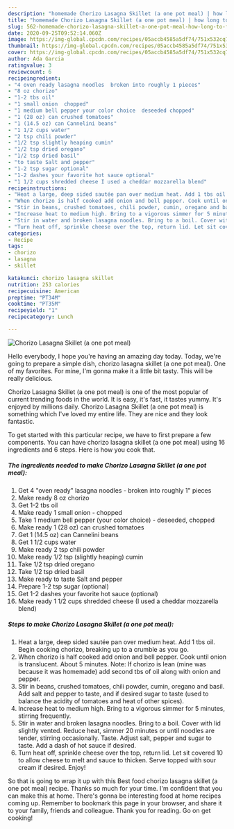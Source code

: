 ```yaml
---
description: "homemade Chorizo Lasagna Skillet (a one pot meal) | how long to fry Chorizo Lasagna Skillet (a one pot meal)"
title: "homemade Chorizo Lasagna Skillet (a one pot meal) | how long to fry Chorizo Lasagna Skillet (a one pot meal)"
slug: 562-homemade-chorizo-lasagna-skillet-a-one-pot-meal-how-long-to-fry-chorizo-lasagna-skillet-a-one-pot-meal
date: 2020-09-25T09:52:14.060Z
image: https://img-global.cpcdn.com/recipes/05accb4585a5df74/751x532cq70/chorizo-lasagna-skillet-a-one-pot-meal-recipe-main-photo.jpg
thumbnail: https://img-global.cpcdn.com/recipes/05accb4585a5df74/751x532cq70/chorizo-lasagna-skillet-a-one-pot-meal-recipe-main-photo.jpg
cover: https://img-global.cpcdn.com/recipes/05accb4585a5df74/751x532cq70/chorizo-lasagna-skillet-a-one-pot-meal-recipe-main-photo.jpg
author: Ada Garcia
ratingvalue: 3
reviewcount: 6
recipeingredient:
- "4 oven ready lasagna noodles  broken into roughly 1 pieces"
- "8 oz chorizo"
- "1-2 tbs oil"
- "1 small onion  chopped"
- "1 medium bell pepper your color choice  deseeded chopped"
- "1 (28 oz) can crushed tomatoes"
- "1 (14.5 oz) can Cannelini beans"
- "1 1/2 cups water"
- "2 tsp chili powder"
- "1/2 tsp slightly heaping cumin"
- "1/2 tsp dried oregano"
- "1/2 tsp dried basil"
- "to taste Salt and pepper"
- "1-2 tsp sugar optional"
- "1-2 dashes your favorite hot sauce optional"
- "1 1/2 cups shredded cheese I used a cheddar mozzarella blend"
recipeinstructions:
- "Heat a large, deep sided sautée pan over medium heat. Add 1 tbs oil. Begin cooking chorizo, breaking up to a crumble as you go."
- "When chorizo is half cooked add onion and bell pepper. Cook until onion is translucent. About 5 minutes. Note: If chorizo is lean (mine was because it was homemade) add second tbs of oil along with onion and pepper."
- "Stir in beans, crushed tomatoes, chili powder, cumin, oregano and basil. Add salt and pepper to taste, and if desired sugar to taste (used to balance the acidity of tomatoes and heat of other spices)."
- "Increase heat to medium high. Bring to a vigorous simmer for 5 minutes, stirring frequently."
- "Stir in water and broken lasagna noodles. Bring to a boil. Cover with lid slightly vented. Reduce heat, simmer 20 minutes or until noodles are tender, stirring occasionally. Taste. Adjust salt, pepper and sugar to taste. Add a dash of hot sauce if desired."
- "Turn heat off, sprinkle cheese over the top, return lid. Let sit covered 10 to allow cheese to melt and sauce to thicken. Serve topped with sour cream if desired. Enjoy!"
categories:
- Recipe
tags:
- chorizo
- lasagna
- skillet

katakunci: chorizo lasagna skillet 
nutrition: 253 calories
recipecuisine: American
preptime: "PT34M"
cooktime: "PT35M"
recipeyield: "1"
recipecategory: Lunch

---
```



![Chorizo Lasagna Skillet (a one pot meal)](https://img-global.cpcdn.com/recipes/05accb4585a5df74/751x532cq70/chorizo-lasagna-skillet-a-one-pot-meal-recipe-main-photo.jpg)

Hello everybody, I hope you're having an amazing day today. Today, we're going to prepare a simple dish, chorizo lasagna skillet (a one pot meal). One of my favorites. For mine, I'm gonna make it a little bit tasty. This will be really delicious.



Chorizo Lasagna Skillet (a one pot meal) is one of the most popular of current trending foods in the world. It is easy, it's fast, it tastes yummy. It's enjoyed by millions daily. Chorizo Lasagna Skillet (a one pot meal) is something which I've loved my entire life. They are nice and they look fantastic.


To get started with this particular recipe, we have to first prepare a few components. You can have chorizo lasagna skillet (a one pot meal) using 16 ingredients and 6 steps. Here is how you cook that.

<!--inarticleads1-->

##### The ingredients needed to make Chorizo Lasagna Skillet (a one pot meal):

1. Get 4 &#34;oven ready&#34; lasagna noodles - broken into roughly 1&#34; pieces
1. Make ready 8 oz chorizo
1. Get 1-2 tbs oil
1. Make ready 1 small onion - chopped
1. Take 1 medium bell pepper (your color choice) - deseeded, chopped
1. Make ready 1 (28 oz) can crushed tomatoes
1. Get 1 (14.5 oz) can Cannelini beans
1. Get 1 1/2 cups water
1. Make ready 2 tsp chili powder
1. Make ready 1/2 tsp (slightly heaping) cumin
1. Take 1/2 tsp dried oregano
1. Take 1/2 tsp dried basil
1. Make ready to taste Salt and pepper
1. Prepare 1-2 tsp sugar (optional)
1. Get 1-2 dashes your favorite hot sauce (optional)
1. Make ready 1 1/2 cups shredded cheese (I used a cheddar mozzarella blend)




<!--inarticleads2-->

##### Steps to make Chorizo Lasagna Skillet (a one pot meal):

1. Heat a large, deep sided sautée pan over medium heat. Add 1 tbs oil. Begin cooking chorizo, breaking up to a crumble as you go.
1. When chorizo is half cooked add onion and bell pepper. Cook until onion is translucent. About 5 minutes. Note: If chorizo is lean (mine was because it was homemade) add second tbs of oil along with onion and pepper.
1. Stir in beans, crushed tomatoes, chili powder, cumin, oregano and basil. Add salt and pepper to taste, and if desired sugar to taste (used to balance the acidity of tomatoes and heat of other spices).
1. Increase heat to medium high. Bring to a vigorous simmer for 5 minutes, stirring frequently.
1. Stir in water and broken lasagna noodles. Bring to a boil. Cover with lid slightly vented. Reduce heat, simmer 20 minutes or until noodles are tender, stirring occasionally. Taste. Adjust salt, pepper and sugar to taste. Add a dash of hot sauce if desired.
1. Turn heat off, sprinkle cheese over the top, return lid. Let sit covered 10 to allow cheese to melt and sauce to thicken. Serve topped with sour cream if desired. Enjoy!




So that is going to wrap it up with this Best food chorizo lasagna skillet (a one pot meal) recipe. Thanks so much for your time. I'm confident that you can make this at home. There's gonna be interesting food at home recipes coming up. Remember to bookmark this page in your browser, and share it to your family, friends and colleague. Thank you for reading. Go on get cooking!
